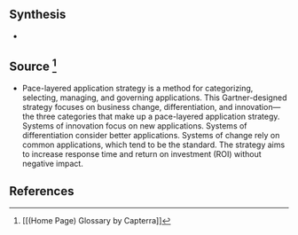 ## Synthesis
- 
## Source [^1]
- Pace-layered application strategy is a method for categorizing, selecting, managing, and governing applications. This Gartner-designed strategy focuses on business change, differentiation, and innovation—the three categories that make up a pace-layered application strategy. Systems of innovation focus on new applications. Systems of differentiation consider better applications. Systems of change rely on common applications, which tend to be the standard. The strategy aims to increase response time and return on investment (ROI) without negative impact.
## References

[^1]: [[(Home Page) Glossary by Capterra]]